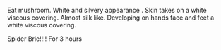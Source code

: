 Eat mushroom.  White and silvery appearance .  Skin takes on a white viscous covering. Almost silk like.  Developing on hands face and feet a white viscous covering. 

Spider Brie!!!! For 3 hours
